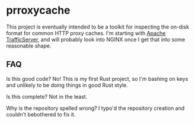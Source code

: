 # prroxycache

This project is eventually intended to be a toolkit for inspecting the
on-disk format for common HTTP proxy caches. I'm starting with [Apache
TrafficServer](https://trafficserver.apache.org), and will probably look
into NGINX once I get that into some reasonable shape.

## FAQ

Is this good code? No! This is my first Rust project, so I'm bashing on
keys and unlikely to be doing things in good Rust style.

Is this complete? Not in the least.

Why is the repository spelled wrong? I typo'd the repository creation
and couldn't bebothered to fix it.
